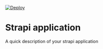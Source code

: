 [![Deploy](https://www.herokucdn.com/deploy/button.png)](https://heroku.com/deploy?template=https://github.com/Wicusiu/laudate-info/tree/heroku)

# Strapi application

A quick description of your strapi application
